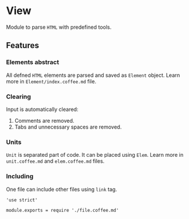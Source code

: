 View
====

Module to parse `HTML` with predefined tools.

Features
--------

### Elements abstract

All defned `HTML` elements are parsed and saved as `Element` object.
Learn more in `Element/index.coffee.md` file.

### Clearing

Input is automatically cleared:
1. Comments are removed.
2. Tabs and unnecessary spaces are removed.

### Units

`Unit` is separated part of code. It can be placed using `Elem`.
Learn more in `unit.coffee.md` and `elem.coffee.md` files.

### Including

One file can include other files using `link` tag.

	'use strict'

	module.exports = require './file.coffee.md'